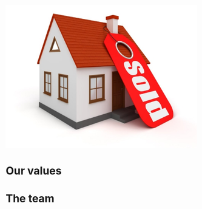 <!-- TITLE: SOLD -->
<!-- SUBTITLE: Company mission will go here -->

![Real Estate Sold Sign](/uploads/real-estate-sold-sign.jpg "Real Estate Sold Sign")
# Our values
# The team
